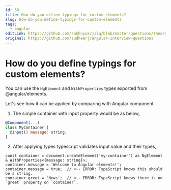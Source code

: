 ```yaml
---
id: 58
title: How do you define typings for custom elements?
slug: how-do-you-define-typings-for-custom-elements
tags:
  - angular
editLink: https://github.com/sakhnyuk/jsiq/blob/master/questions/theory/angular/58.md
original: https://github.com/sudheerj/angular-interview-questions
---
```


# How do you define typings for custom elements?

You can use the `NgElement` and `WithProperties` types exported from @angular/elements.

Let's see how it can be applied by comparing with Angular component.

1. The simple container with input property would be as below,

```javascript
@Component(...)
class MyContainer {
  @Input() message: string;
}
```

2. After applying types typescript validates input value and their types,

```javascirpt
const container = document.createElement('my-container') as NgElement & WithProperties<{message: string}>;
container.message = 'Welcome to Angular elements!';
container.message = true;  // <-- ERROR: TypeScript knows this should be a string.
container.greet = 'News';  // <-- ERROR: TypeScript knows there is no `greet` property on `container`.
```